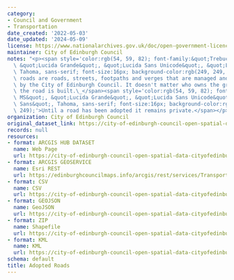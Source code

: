 ```yaml
---
category:
- Council and Government
- Transportation
date_created: '2022-05-03'
date_updated: '2024-05-09'
license: https://www.nationalarchives.gov.uk/doc/open-government-licence/version/3/
maintainer: City of Edinburgh Council
notes: "<p><span style='color:rgb(54, 59, 82); font-family:&quot;Trebuchet MS&quot;,\
  \ &quot;Lucida Grande&quot;, &quot;Lucida Sans Unicode&quot;, &quot;Lucida Sans&quot;,\
  \ Tahoma, sans-serif; font-size:16px; background-color:rgb(249, 249, 249);'>Adopted\
  \ roads are roads, streets, footpaths and verges that are managed and maintained\
  \ by the City of Edinburgh Council. It doesn't matter who owns the ground on which\
  \ the road is built.\_</span><span style='color:rgb(54, 59, 82); font-family:&quot;Trebuchet\
  \ MS&quot;, &quot;Lucida Grande&quot;, &quot;Lucida Sans Unicode&quot;, &quot;Lucida\
  \ Sans&quot;, Tahoma, sans-serif; font-size:16px; background-color:rgb(249, 249,\
  \ 249);'>Until a road has been adopted it remains private.</span></p>"
organization: City of Edinburgh Council
original_dataset_link: https://city-of-edinburgh-council-open-spatial-data-cityofedinburgh.hub.arcgis.com/datasets/cityofedinburgh::adopted-roads-1
records: null
resources:
- format: ARCGIS HUB DATASET
  name: Web Page
  url: https://city-of-edinburgh-council-open-spatial-data-cityofedinburgh.hub.arcgis.com/datasets/cityofedinburgh::adopted-roads-1
- format: ARCGIS GEOSERVICE
  name: Esri REST
  url: https://edinburghcouncilmaps.info/arcgis/rest/services/Transport/Transport/MapServer/23
- format: CSV
  name: CSV
  url: https://city-of-edinburgh-council-open-spatial-data-cityofedinburgh.hub.arcgis.com/api/download/v1/items/d0adba74ef7441f68324a604a8dada7b/csv?layers=23
- format: GEOJSON
  name: GeoJSON
  url: https://city-of-edinburgh-council-open-spatial-data-cityofedinburgh.hub.arcgis.com/api/download/v1/items/d0adba74ef7441f68324a604a8dada7b/geojson?layers=23
- format: ZIP
  name: Shapefile
  url: https://city-of-edinburgh-council-open-spatial-data-cityofedinburgh.hub.arcgis.com/api/download/v1/items/d0adba74ef7441f68324a604a8dada7b/shapefile?layers=23
- format: KML
  name: KML
  url: https://city-of-edinburgh-council-open-spatial-data-cityofedinburgh.hub.arcgis.com/api/download/v1/items/d0adba74ef7441f68324a604a8dada7b/kml?layers=23
schema: default
title: Adopted Roads
---
```

